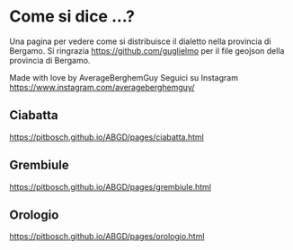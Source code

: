 # Come si dice ...? 
Una pagina per vedere come si distribuisce il dialetto nella provincia di Bergamo.
Si ringrazia https://github.com/guglielmo per il file geojson della provincia di Bergamo.

Made with love by AverageBerghemGuy
Seguici su Instagram https://www.instagram.com/averageberghemguy/

## Ciabatta
https://pitbosch.github.io/ABGD/pages/ciabatta.html
## Grembiule
https://pitbosch.github.io/ABGD/pages/grembiule.html
## Orologio
https://pitbosch.github.io/ABGD/pages/orologio.html
